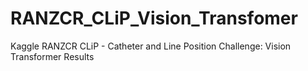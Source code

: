 # RANZCR_CLiP_Vision_Transfomer
Kaggle RANZCR CLiP - Catheter and Line Position Challenge: Vision Transformer Results
